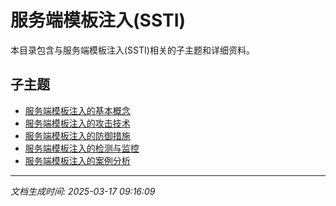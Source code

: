 # 服务端模板注入(SSTI)

本目录包含与服务端模板注入(SSTI)相关的子主题和详细资料。

## 子主题

- [服务端模板注入的基本概念](ssti/basic-concepts.md)
- [服务端模板注入的攻击技术](ssti/attack-techniques.md)
- [服务端模板注入的防御措施](ssti/defense-measures.md)
- [服务端模板注入的检测与监控](ssti/detection-monitoring.md)
- [服务端模板注入的案例分析](ssti/case-studies.md)

---

*文档生成时间: 2025-03-17 09:16:09*
